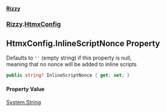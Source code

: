 #### [Rizzy](index 'index')
### [Rizzy](Rizzy 'Rizzy').[HtmxConfig](Rizzy.HtmxConfig 'Rizzy.HtmxConfig')

## HtmxConfig.InlineScriptNonce Property

Defaults to `''` (empty string) if this property is null,  
meaning that no nonce will be added to inline scripts

```csharp
public string? InlineScriptNonce { get; set; }
```

#### Property Value
[System.String](https://docs.microsoft.com/en-us/dotnet/api/System.String 'System.String')